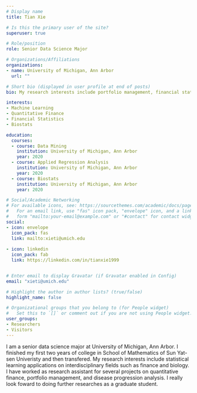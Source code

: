```yaml
---
# Display name
title: Tian Xie

# Is this the primary user of the site?
superuser: true

# Role/position
role: Senior Data Science Major

# Organizations/Affiliations
organizations:
- name: University of Michigan, Ann Arbor
  url: ""

# Short bio (displayed in user profile at end of posts)
bio: My research interests include portfolio management, financial statistics and machine learning applications on interdisciplinary fields.

interests:
- Machine Learning
- Quantitative Finance
- Financial Statistics
- Biostats

education:
  courses:
  - course: Data Mining
    institution: University of Michigan, Ann Arbor
    year: 2020
  - course: Applied Regression Analysis
    institution: University of Michigan, Ann Arbor
    year: 2020
  - course: Biostats
    institution: University of Michigan, Ann Arbor
    year: 2020

# Social/Academic Networking
# For available icons, see: https://sourcethemes.com/academic/docs/page-builder/#icons
#   For an email link, use "fas" icon pack, "envelope" icon, and a link in the
#   form "mailto:your-email@example.com" or "#contact" for contact widget.
social:
- icon: envelope
  icon_pack: fas
  link: mailto:xieti@umich.edu
  
- icon: linkedin
  icon_pack: fab
  link: https://linkedin.com/in/tianxie1999


# Enter email to display Gravatar (if Gravatar enabled in Config)
email: "xieti@umich.edu"

# Highlight the author in author lists? (true/false)
highlight_name: false

# Organizational groups that you belong to (for People widget)
#   Set this to `[]` or comment out if you are not using People widget.
user_groups:
- Researchers
- Visitors
---
```


I am a senior data science major at University of Michigan, Ann Arbor. I finished my first two years of college in School of Mathematics of Sun Yat-sen Univeristy and then transfered. My research interests include statistical learning applications on interdisciplinary fields such as finance and biology. I have worked as research assistant for several projects on quantitative finance, portfolio management, and disease progression analysis. I really look foward to doing further researches as a graduate student.
